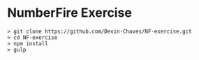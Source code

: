# NumberFire Exercise
```
> git clone https://github.com/Devin-Chaves/NF-exercise.git
> cd NF-exercise
> npm install
> gulp
